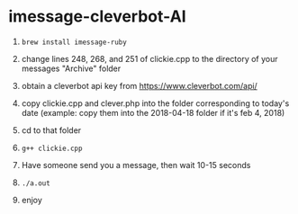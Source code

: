 # imessage-cleverbot-AI

1. ```brew install imessage-ruby```

2. change lines 248, 268, and 251 of clickie.cpp to the directory of your messages "Archive" folder

3. obtain a cleverbot api key from https://www.cleverbot.com/api/

4. copy clickie.cpp and clever.php into the folder corresponding to today's date (example: copy them into the 2018-04-18 folder if it's feb 4, 2018)

5. cd to that folder

6. ```g++ clickie.cpp```

7. Have someone send you a message, then wait 10-15 seconds

8. ```./a.out```

9. enjoy

